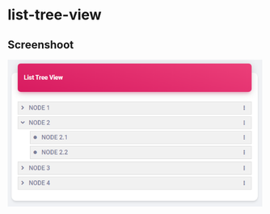 # list-tree-view

Screenshoot
------------
<img src="https://github.com/muhsamsul/list-tree-view/blob/main/screenshoot/view.png" alt="DEMO TREE VIEW" data-canonical-src="https://github.com/muhsamsul/list-tree-view/blob/main/screenshoot/view.png" />